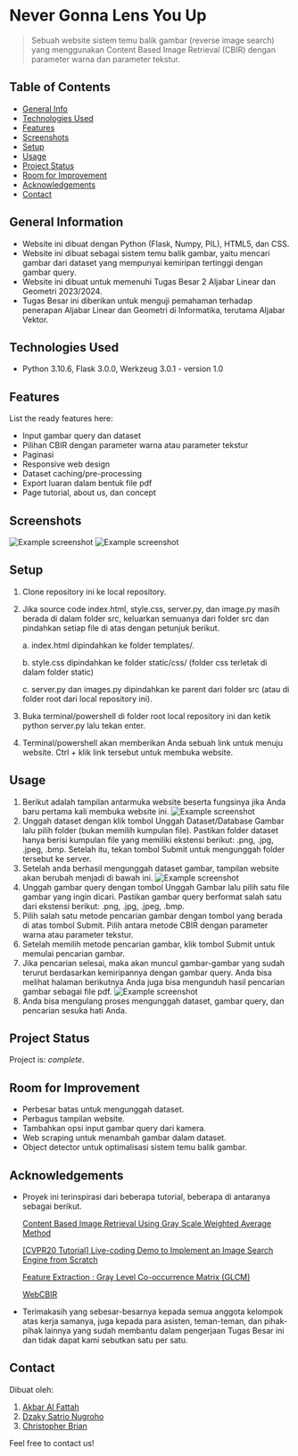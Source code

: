 # Never Gonna Lens You Up
> Sebuah website sistem temu balik gambar (reverse image search) yang menggunakan Content Based Image Retrieval (CBIR) dengan parameter warna dan parameter tekstur.

## Table of Contents
* [General Info](#general-information)
* [Technologies Used](#technologies-used)
* [Features](#features)
* [Screenshots](#screenshots)
* [Setup](#setup)
* [Usage](#usage)
* [Project Status](#project-status)
* [Room for Improvement](#room-for-improvement)
* [Acknowledgements](#acknowledgements)
* [Contact](#contact)
<!-- * [License](#license) -->


## General Information
- Website ini dibuat dengan Python (Flask, Numpy, PIL), HTML5, dan CSS.
- Website ini dibuat sebagai sistem temu balik gambar, yaitu mencari gambar dari dataset yang mempunyai kemiripan tertinggi dengan gambar query.
- Website ini dibuat untuk memenuhi Tugas Besar 2 Aljabar Linear dan Geometri 2023/2024.
- Tugas Besar ini diberikan untuk menguji pemahaman terhadap penerapan Aljabar Linear dan Geometri di Informatika, terutama Aljabar Vektor.
<!-- You don't have to answer all the questions - just the ones relevant to your project. -->


## Technologies Used
- Python 3.10.6, Flask 3.0.0, Werkzeug 3.0.1 - version 1.0


## Features
List the ready features here:
- Input gambar query dan dataset
- Pilihan CBIR dengan parameter warna atau parameter tekstur
- Paginasi
- Responsive web design
- Dataset caching/pre-processing
- Export luaran dalam bentuk file pdf
- Page tutorial, about us, dan concept


## Screenshots
![Example screenshot](./static/Image/tutor2.jpg)
![Example screenshot](./static/Image/tutor6.jpg)
<!-- If you have screenshots you'd like to share, include them here. -->


## Setup
1. Clone repository ini ke local repository.
2. Jika source code index.html, style.css, server.py, dan image.py masih berada di dalam folder src, keluarkan semuanya dari folder src dan pindahkan setiap file di atas dengan petunjuk berikut.

    a. index.html dipindahkan ke folder templates/.
   
    b. style.css dipindahkan ke folder static/css/ (folder css terletak di dalam folder static)
   
    c. server.py dan images.py dipindahkan ke parent dari folder src (atau di folder root dari local repository ini).
4. Buka terminal/powershell di folder root local repository ini dan ketik python server.py lalu tekan enter.
5. Terminal/powershell akan memberikan Anda sebuah link untuk menuju website. Ctrl + klik link tersebut untuk membuka website.


## Usage
1. Berikut adalah tampilan antarmuka website beserta fungsinya jika Anda baru pertama kali membuka website ini.
![Example screenshot](./static/Image/tutor1.jpg)
2. Unggah dataset dengan klik tombol Unggah Dataset/Database Gambar lalu pilih folder (bukan memilih kumpulan file). Pastikan folder dataset hanya berisi kumpulan file yang memiliki ekstensi berikut: .png, .jpg, .jpeg, .bmp. Setelah itu, tekan tombol Submit untuk mengunggah folder tersebut ke server.
3. Setelah anda berhasil mengunggah dataset gambar, tampilan website akan berubah menjadi di bawah ini.
![Example screenshot](./static/Image/tutor3.jpg)
4. Unggah gambar query dengan tombol Unggah Gambar lalu pilih satu file gambar yang ingin dicari. Pastikan gambar query berformat salah satu dari ekstensi berikut: .png, .jpg, .jpeg, .bmp. 
5. Pilih salah satu metode pencarian gambar dengan tombol yang berada di atas tombol Submit. Pilih antara metode CBIR dengan parameter warna atau parameter tekstur.
6. Setelah memilih metode pencarian gambar, klik tombol Submit untuk memulai pencarian gambar.
7. Jika pencarian selesai, maka akan muncul gambar-gambar yang sudah terurut berdasarkan kemiripannya dengan gambar query. Anda bisa melihat halaman berikutnya Anda juga bisa mengunduh hasil pencarian gambar sebagai file pdf.
![Example screenshot](./static/Image/tutor6.jpg)
8. Anda bisa mengulang proses mengunggah dataset, gambar query, dan pencarian sesuka hati Anda.


## Project Status
Project is: _complete_.


## Room for Improvement
- Perbesar batas untuk mengunggah dataset.
- Perbagus tampilan website.
- Tambahkan opsi input gambar query dari kamera.
- Web scraping untuk menambah gambar dalam dataset.
- Object detector untuk optimalisasi sistem temu balik gambar.


## Acknowledgements
- Proyek ini terinspirasi dari beberapa tutorial, beberapa di antaranya sebagai berikut.

    [Content Based Image Retrieval Using Gray Scale Weighted Average Method](https://www.researchgate.net/figure/Image-retrieval-using-color-average-weighted-method_fig7_307707028)

    [[CVPR20 Tutorial] Live-coding Demo to Implement an Image Search Engine from Scratch](https://www.youtube.com/watch?v=M0Y9_vBmYXU&t=261s&pp=ygUbcmV2ZXJzZSBpbWFnZSBzZWFyY2ggcHl0aG9u)

    [Feature Extraction : Gray Level Co-occurrence Matrix (GLCM)](https://yunusmuhammad007.medium.com/feature-extraction-gray-level-co-occurrence-matrix-glcm-10c45b6d46a1)
  
    [WebCBIR](https://github.com/ledleledle/WebCBIR)
- Terimakasih yang sebesar-besarnya kepada semua anggota kelompok atas kerja samanya, juga kepada para asisten, teman-teman, dan pihak-pihak lainnya yang sudah membantu dalam pengerjaan Tugas Besar ini dan tidak dapat kami sebutkan satu per satu.


## Contact
Dibuat oleh:
1. [Akbar Al Fattah](https://github.com/DeltDev)
2. [Dzaky Satrio Nugroho](https://github.com/Kizaaaa)
3. [Christopher Brian](https://github.com/ChristopherBrian)

Feel free to contact us!


<!-- Optional -->
<!-- ## License -->
<!-- This project is open source and available under the [... License](). -->

<!-- You don't have to include all sections - just the one's relevant to your project -->
